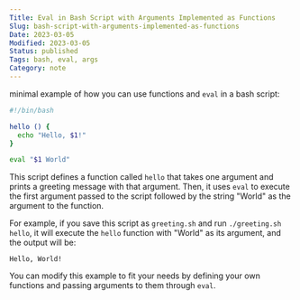 ```yaml
---
Title: Eval in Bash Script with Arguments Implemented as Functions
Slug: bash-script-with-arguments-implemented-as-functions
Date: 2023-03-05
Modified: 2023-03-05
Status: published
Tags: bash, eval, args
Category: note
---
```


minimal example of how you can use functions and `eval` in a bash script:

```sh
#!/bin/bash

hello () {
  echo "Hello, $1!"
}

eval "$1 World"

```

This script defines a function called `hello` that takes one argument and prints a greeting message with that argument. Then, it uses `eval` to execute the first argument passed to the script followed by the string "World" as the argument to the function.

For example, if you save this script as `greeting.sh` and run `./greeting.sh hello`, it will execute the `hello` function with "World" as its argument, and the output will be:

```
Hello, World!
```

You can modify this example to fit your needs by defining your own functions and passing arguments to them through `eval`.